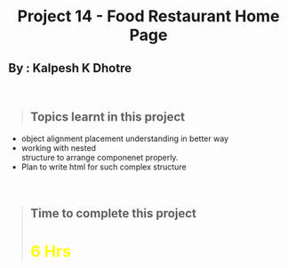 # <center>**Project 14 - Food Restaurant Home Page**</center>

## **By : Kalpesh K Dhotre**
<br>

> ## Topics learnt in this project
- object alignment placement understanding in better way
- working with nested <div> structure  to arrange componenet properly.
- Plan to write html for such complex structure
<br><br><br>

> ## Time to complete this project 
> # <font color="Yellow">**6 Hrs**</font>